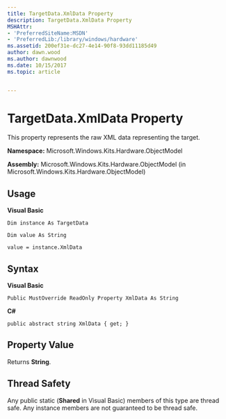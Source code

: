 ```yaml
---
title: TargetData.XmlData Property
description: TargetData.XmlData Property
MSHAttr:
- 'PreferredSiteName:MSDN'
- 'PreferredLib:/library/windows/hardware'
ms.assetid: 200ef31e-dc27-4e14-90f8-93dd11185d49
author: dawn.wood
ms.author: dawnwood
ms.date: 10/15/2017
ms.topic: article


---
```


# TargetData.XmlData Property


This property represents the raw XML data representing the target.

**Namespace:** Microsoft.Windows.Kits.Hardware.ObjectModel

**Assembly:** Microsoft.Windows.Kits.Hardware.ObjectModel (in Microsoft.Windows.Kits.Hardware.ObjectModel)

## <span id="Usage"></span><span id="usage"></span><span id="USAGE"></span>Usage


**Visual Basic**

`Dim instance As TargetData`

`Dim value As String`

`value = instance.XmlData`

## <span id="Syntax"></span><span id="syntax"></span><span id="SYNTAX"></span>Syntax


**Visual Basic**

`Public MustOverride ReadOnly Property XmlData As String`

**C#**

`public abstract string XmlData { get; }`

## <span id="Property_Value"></span><span id="property_value"></span><span id="PROPERTY_VALUE"></span>Property Value


Returns **String**.

## <span id="Thread_Safety"></span><span id="thread_safety"></span><span id="THREAD_SAFETY"></span>Thread Safety


Any public static (**Shared** in Visual Basic) members of this type are thread safe. Any instance members are not guaranteed to be thread safe.

 

 






